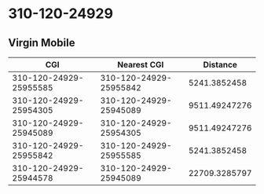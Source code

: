 # 310-120-24929
## Virgin Mobile


| CGI | Nearest CGI | Distance |
|-----|-------------|----------|
| 310-120-24929-25955585 | 310-120-24929-25955842 | 5241.3852458 |
| 310-120-24929-25954305 | 310-120-24929-25945089 | 9511.49247276 |
| 310-120-24929-25945089 | 310-120-24929-25954305 | 9511.49247276 |
| 310-120-24929-25955842 | 310-120-24929-25955585 | 5241.3852458 |
| 310-120-24929-25944578 | 310-120-24929-25945089 | 22709.3285797 |
